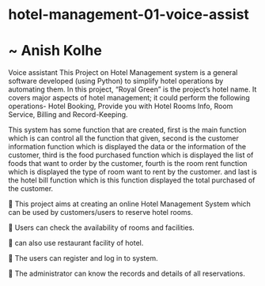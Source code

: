 # hotel-management-01-voice-assist
# ~ Anish Kolhe
Voice assistant
This Project on Hotel Management system is a general software developed (using Python) to simplify hotel operations by automating them. In this project, “Royal Green” is the project’s hotel name. It covers major aspects of hotel management; it could perform the following operations- Hotel Booking, Provide you with Hotel Rooms Info, Room Service, Billing and Record-Keeping.

This system has some function that are created, first is the main function which is can control all the function that given, second is the customer information function which is displayed the data or the information of the customer, third is the food purchased function which is displayed the list of foods that want to order by the customer, fourth is the room rent function which is displayed the type of room want to rent by the customer. and last is the hotel bill function which is this function displayed the total purchased of the customer.

 This project aims at creating an online Hotel Management System which can be used by customers/users to reserve hotel rooms.

 Users can check the availability of rooms and facilities.

 can also use restaurant facility of hotel.

 The users can register and log in to system.

 The administrator can know the records and details of all reservations.
